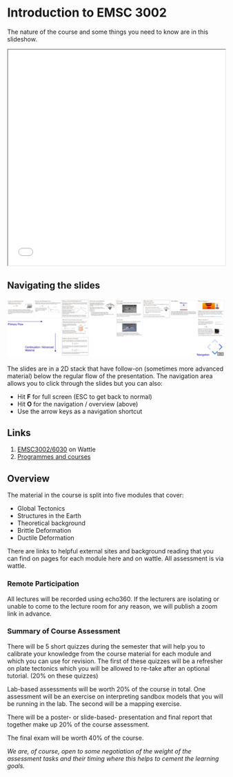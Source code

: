 # Introduction to EMSC 3002

The nature of the course and some things you need to know are in this slideshow.

<iframe src="../slideshows/Lecture-1-Introduction.reveal.html" title="Slideshow" width=100%, height=500, allowfullscreen></iframe>

## Navigating the slides

![](images/Introduction/RevealNavigator.png) <!-- .element style="display:block; margin-left:auto; margin-right:auto; width:75%" -->

The slides are in a 2D stack that have follow-on (sometimes more advanced material) below the regular flow of the presentation. The navigation area allows you to click through the slides but you can also:

  - Hit **F** for full screen  (ESC to get back to normal)
  - Hit **O** for the navigation / overview (above)
  - Use the arrow keys as a navigation shortcut


## Links

  1. [EMSC3002/6030](https://wattlecourses.anu.edu.au/course/view.php?id=43913) on Wattle
  1. [Programmes and courses](https://programsandcourses.anu.edu.au/2023/course/EMSC3002)

## Overview

The material in the course is split into five modules that cover:

  - Global Tectonics
  - Structures in the Earth
  - Theoretical background
  - Brittle Deformation
  - Ductile Deformation

There are links to helpful external sites and background reading that you can find on pages for each module here and on wattle. All assessment is via wattle.


### Remote Participation

All lectures will be recorded using echo360. If the lecturers are isolating or unable to come to the lecture room for any reason, we will publish a zoom link in advance.

### Summary of Course Assessment

There will be 5 short quizzes during the semester that will help you to calibrate your knowledge from the course material for each module and which you can use for revision. The first of these quizzes will be a refresher on plate tectonics which you will be allowed to re-take after an optional tutorial. (20% on these quizzes)

Lab-based assessments will be worth 20% of the course in total. One assessment will be an exercise on interpreting sandbox models that you will be running in the lab. The second will be a mapping exercise.

There will be a poster- or slide-based- presentation  and final report that together make up 20% of the course assessment.

The final exam will be worth 40% of the course.

*We are, of course, open to some negotiation of the weight of the assessment tasks and their timing where this helps to cement the learning goals.*
